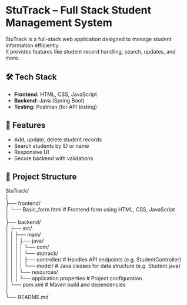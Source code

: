 # StuTrack – Full Stack Student Management System

StuTrack is a full-stack web application designed to manage student information efficiently.  
It provides features like student record handling, search, updates, and more.

## 🛠️ Tech Stack

- **Frontend:** HTML, CSS, JavaScript  
- **Backend:** Java (Spring Boot)  
- **Testing:** Postman (for API testing)

## 🚀 Features

- Add, update, delete student records  
- Search students by ID or name  
- Responsive UI  
- Secure backend with validations  

## 📁 Project Structure
StuTrack/  
│  
├── frontend/  
│   └── Basic_form.html              # Frontend form using HTML, CSS, JavaScript  
│  
├── backend/  
│   ├── src/  
│   │   ├── main/  
│   │   │   ├── java/  
│   │   │   │   └── com/  
│   │   │   │       └── stutrack/  
│   │   │   │           ├── controller/     # Handles API endpoints (e.g. StudentController)  
│   │   │   │           └── model/          # Java classes for data structure (e.g. Student.java)  
│   │   │   └── resources/  
│   │   │       └── application.properties  # Project configuration  
│   └── pom.xml                             # Maven build and dependencies  
│  
└── README.md

